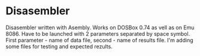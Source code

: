 # Disasembler
Disasembler written with Asembly.
Works on DOSBox 0.74 as vell as on Emu 8086.
Have to be launched with 2 parameters separated by space symbol. First parameter - name of data file, second - name of results file.
I'm adding some files for testing and expected rezults.
